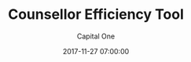 ---
layout: post
permalink: /:title/
title: "Counsellor Efficiency Tool"
featuredTitle: " Counsellor Efficiency Tool"
featuredTitle: " Counsellor Efficiency Tool"
date: 2017-11-27 07:00:00
number: 19
theme:
author: Capital One
tags: >
category: eshop
visible: true
featured: true
logo: /assets/img/charity/AutismOntario_BW.png
featuredImage: /assets/img/2017/pattern-red.png
github: https://github.com/CapitalOneCanadaHackathon/pointsforkhp17
description: This solution includes a Kik chat bot as well as an interactive web element that makes searching the site both fast and fun. Also included, a redesigned counsellor performance dashboard that not only shows counsellors performance data but also displays ways for them to improve.
---